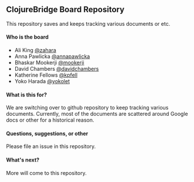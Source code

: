 ## ClojureBridge Board Repository

This repository saves and keeps tracking various documents or etc.

#### Who is the board

- Ali King [@zahara](https://github.com/zahara)
- Anna Pawlicka [@annapawlicka](https://github.com/annapawlicka)
- Bhaskar Mookerji [@mookerji](https://github.com/mookerji)
- David Chambers [@davidchambers](https://github.com/davidchambers)
- Katherine Fellows [@kpfell](https://github.com/kpfell)
- Yoko Harada [@yokolet](https://github.com/yokolet)

#### What is this for?

We are switching over to github repository to keep tracking various
documents. Currently, most of the documents are scattered around
Google docs or other for a historical reason.


#### Questions, suggestions, or other

Please file an issue in this repository.



#### What's next?

More will come to this repository.




